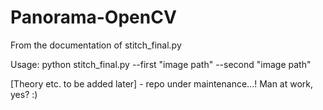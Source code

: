 # Panorama-OpenCV

From the documentation of stitch_final.py

Usage: python stitch_final.py --first "image path" --second "image path"

[Theory etc. to be added later] - repo under maintenance...! Man at work, yes? :) 
